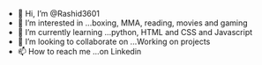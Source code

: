 - 👋 Hi, I’m @Rashid3601
- 👀 I’m interested in ...boxing, MMA, reading, movies and gaming
- 🌱 I’m currently learning ...python, HTML and CSS and Javascript
- 💞️ I’m looking to collaborate on ...Working on projects
- 📫 How to reach me ...on Linkedin

<!---
Rashid3601/Rashid3601 is a ✨ special ✨ repository because its `README.md` (this file) appears on your GitHub profile.
You can click the Preview link to take a look at your changes.
--->
